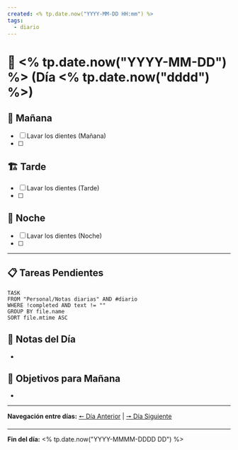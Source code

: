 ```yaml
---
created: <% tp.date.now("YYYY-MM-DD HH:mm") %>
tags:
  - diario
---
```


# 📅 <% tp.date.now("YYYY-MM-DD") %> (Día <% tp.date.now("dddd") %>)

## 🌅 **Mañana**
- [ ] Lavar los dientes (Mañana)
- [ ] 

## 🏗️ **Tarde**
- [ ] Lavar los dientes (Tarde)
- [ ] 

## 🌙 **Noche**
- [ ] Lavar los dientes (Noche)
- [ ] 

---

## 📋 **Tareas Pendientes**

```dataview
TASK
FROM "Personal/Notas diarias" AND #diario 
WHERE !completed AND text != ""
GROUP BY file.name
SORT file.mtime ASC
```

## 📝 **Notas del Día**
- 

## 🎯 **Objetivos para Mañana**
- 

---

**Navegación entre días:**
[🠔 Día Anterior](<% tp.date.now("YYYY-MM-DD", -1) %>) | [🠖 Día Siguiente](<% tp.date.now("YYYY-MM-DD", 1) %>)

---

**Fin del día:** <% tp.date.now("YYYY-MMMM-DDDD DD") %>